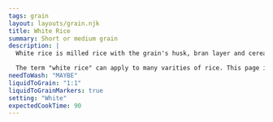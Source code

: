 ```yaml
---
tags: grain
layout: layouts/grain.njk
title: White Rice
summary: Short or medium grain
description: |
  White rice is milled rice with the grain's husk, bran layer and cereal germ removed.

  The term "white rice" can apply to many varities of rice. This page is specifically for cooking short/medium grain white rice.
needToWash: "MAYBE"
liquidToGrain: "1:1"
liquidToGrainMarkers: true
setting: "White"
expectedCookTime: 90
---
```

